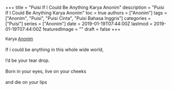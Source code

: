+++
title = "Puisi If I Could Be Anything Karya Anonim"
description = "Puisi If I Could Be Anything Karya Anonim"
toc = true
authors = ["Anonim"]
tags = ["Anonim", "Puisi", "Puisi Cinta", "Puisi Bahasa Inggris"]
categories = ["Puisi"]
series = ["Anonim"]
date = 2019-01-19T07:44:00Z
lastmod = 2019-01-19T07:44:00Z
featuredImage = ""
draft = false
+++

<div style="text-align: justify;">
<div style="font-size: small;">Karya <a href="/authors/anonim/" target="_blank">Anonim</a></div><br />
If i could be anything in this whole wide world,<br /><br />I’d be your tear drop.<br /><br />Born in your eyes, live on your cheeks<br /><br />and die on your lips</div>
